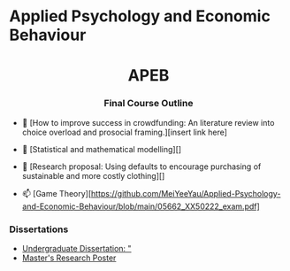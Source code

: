 # Applied Psychology and Economic Behaviour

<h1 align="center">APEB 

<h3 align="center">Final Course Outline </h3>

</a>

- 📝 [How to improve success in crowdfunding: An literature review into choice overload and prosocial framing.][insert link here] 

- 🌱 [Statistical and mathematical modelling][]

- 📝 [Research proposal: Using defaults to encourage purchasing of sustainable and more costly clothing][]

- 📫 [Game Theory][https://github.com/MeiYeeYau/Applied-Psychology-and-Economic-Behaviour/blob/main/05662_XX50222_exam.pdf]


### Dissertations

<!-- BLOG-POST-LIST:START -->

- [Undergraduate Dissertation: "](https://dev.to/100rabhcsmc/instagram-profile-picture-download-using-python-n2j)
- [Master's Research Poster](https://dev.to/100rabhcsmc/convert-a-image-to-sketch-using-python-3ip1)
<!-- BLOG-POST-LIST:END -->

